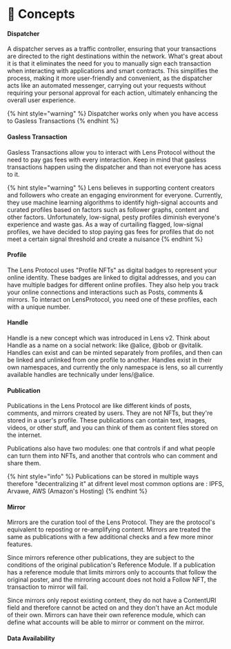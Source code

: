 # 📔 Concepts

#### Dispatcher&#x20;

A dispatcher serves as a traffic controller, ensuring that your transactions are directed to the right destinations within the network. What's great about it is that it eliminates the need for you to manually sign each transaction when interacting with applications and smart contracts. This simplifies the process, making it more user-friendly and convenient, as the dispatcher acts like an automated messenger, carrying out your requests without requiring your personal approval for each action, ultimately enhancing the overall user experience.

{% hint style="warning" %}
Dispatcher works only when you have access to Gasless Transactions
{% endhint %}

#### Gasless Transaction

Gasless Transactions allow you to interact with Lens Protocol without the need to pay gas fees with every interaction. Keep in mind that gasless transactions happen using the dispatcher and than not everyone has acess to it.

{% hint style="warning" %}
Lens believes in supporting content creators and followers who create an engaging environment for everyone. Currently, they use machine learning algorithms to identify high-signal accounts and curated profiles based on factors such as follower graphs, content and other factors. Unfortunately, low-signal, pesty profiles diminish everyone's experience and waste gas. As a way of curtailing flagged, low-signal profiles, we have decided to stop paying gas fees for profiles that do not meet a certain signal threshold and create a nuisance&#x20;
{% endhint %}

#### Profile

The Lens Protocol uses "Profile NFTs" as digital badges to represent your online identity. These badges are linked to digital addresses, and you can have multiple badges for different online profiles. They also help you track your online connections and interactions such as Posts, comments & mirrors. To interact on LensProtocol, you need one of these profiles, each with a unique number.&#x20;

#### Handle

Handle is a new concept which was introduced in Lens v2. Think about Handle as a name on a social network: like @alice, @bob or @vitalik. Handles can exist and can be minted separately from profiles, and then can be linked and unlinked from one profile to another. Handles exist in their own namespaces, and currently the only namespace is lens, so all currently available handles are technically under lens/@alice.

#### Publication

Publications in the Lens Protocol are like different kinds of posts, comments, and mirrors created by users. They are not NFTs, but they're stored in a user's profile. These publications can contain text, images, videos, or other stuff, and you can think of them as content files stored on the internet.

Publications also have two modules: one that controls if and what people can turn them into NFTs, and another that controls who can comment and share them.

{% hint style="info" %}
Publications can be stored in multiple ways therefore "decentralizing it" at difrent level most common options are : IPFS, Arvawe, AWS (Amazon's Hosting)
{% endhint %}

#### Mirror

Mirrors are the curation tool of the Lens Protocol. They are the protocol's equivalent to reposting or re-amplifying content. Mirrors are treated the same as publications with a few additional checks and a few more minor features.

Since mirrors reference other publications, they are subject to the conditions of the original publication's Reference Module. If a publication has a reference module that limits mirrors only to accounts that follow the original poster, and the mirroring account does not hold a Follow NFT, the transaction to mirror will fail.

Since mirrors only repost existing content, they do not have a ContentURI field and therefore cannot be acted on and they don't have an Act module of their own. Mirrors can have their own reference module, which can define what accounts will be able to mirror or comment on the mirror.

#### Data Availability

